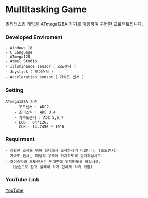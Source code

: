 # Multitasking Game
멀티태스킹 게임을 ATmega128A 기기를 이용하여 구현한 프로젝트입니다.

### Developed Enviroment
    - Windows 10
    - C Language
    - ATmega128
    - Atmel Studio
    - Illuminance sensor ( 조도센서 )
    - Joystick ( 조이스틱 )
    - Acceleration sensor ( 가속도 센서 ) 


### Setting
    ATmega128A 기준
        - 조도센서 : ADC2
        - 조이스틱 : ADC 3,4
        - 가속도센서 : ADC 5,6,7
        - LCD : 64*126;
        - CLK : 14.7456 * 10^6


### Requirment
    - 정확한 조작을 위해 실내에서 조작하시기 바랍니다. (조도센서)
    - 가속도 센서는 패널의 우측에 위치하도록 설계하십시오.
    - 조이스틱과 조도센서는 반대편에 위치하도록 하십시오.
       (양손으로 잡고 플레이 하기 편하게 하기 위함)


### YouTube Link
  [YouTube](https://www.youtube.com/watch?v=N7OBNkm8KTM&feature=youtu.be)
